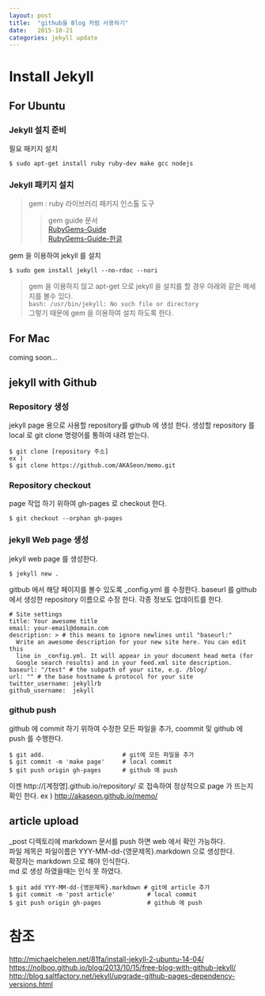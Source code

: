 ```yaml
---
layout: post
title:  "github을 Blog 처럼 사용하기"
date:   2015-10-21
categories: jekyll update
---
```

# Install Jekyll
## For Ubuntu
### Jekyll 설치 준비
필요 패키지 설치

```
$ sudo apt-get install ruby ruby-dev make gcc nodejs
```
### Jekyll 패키지 설치
> gem : ruby 라이브러리 패키지 인스톨 도구  
>> gem guide 문서  
>> [RubyGems-Guide][1]  
>> [RubyGems-Guide-한글][2]

gem 을 이용하여 jekyll 를 설치

```
$ sudo gem install jekyll --no-rdoc --nori
```

> gem 을 이용하지 않고 apt-get 으로 jekyll 을 설치를 할 경우 아래와 같은 메세지를 볼수 있다.  
> ```bash: /usr/bin/jekyll: No such file or directory```  
> 그렇기 때문에 gem 을 이용하여 설치 하도록 한다.

## For Mac
coming soon...

## jekyll with Github

### Repository 생성
jekyll page 용으로 사용할 repository를 github 에 생성 한다.
생성할 repository 를 local 로 git clone 명령어를 통하여 내려 받는다.

```
$ git clone [repository 주소]
ex )
$ git clone https://github.com/AKASeon/memo.git
```

### Repository checkout
page 작업 하기 위하여 gh-pages 로 checkout 한다.

```
$ git checkout --orphan gh-pages
```

### jekyll Web page 생성
jekyll web page 를 생성한다.

```
$ jekyll new .
```

gitbub 에서 해당 페이지를 볼수 있도록 \_config.yml 를 수정한다.
baseurl 를 github 에서 생성한 repository 이름으로 수정 한다.
각종 정보도 업데이트를 한다.
```
# Site settings
title: Your awesome title
email: your-email@domain.com
description: > # this means to ignore newlines until "baseurl:"
  Write an awesome description for your new site here. You can edit this
  line in _config.yml. It will appear in your document head meta (for
  Google search results) and in your feed.xml site description.
baseurl: "/test" # the subpath of your site, e.g. /blog/
url: "" # the base hostname & protocol for your site
twitter_username: jekyllrb
github_username:  jekyll
```

### github push
github 에 commit 하기 위하여 수정한 모든 파일을 추가, coommit 및 github 에 push 를 수행한다.  

```
$ git add.                      # git에 모든 파일을 추가
$ git commit -m 'make page'     # local commit
$ git push origin gh-pages      # github 에 push
```

이젠 http://[계정명].github.io/repository/ 로 접속하여 정상적으로 page 가 뜨는지 확인 한다.
ex ) http://akaseon.github.io/memo/

## article upload
\_post 디렉토리에 markdown 문서를 push 하면 web 에서 확인 가능하다.  
파일 제목은 파일이름은 YYY-MM-dd-{영문제목}.markdown 으로 생성한다.  
확장자는 markdown 으로 해야 인식한다.  
md 로 생성 하였을때는 인식 못 하였다.  

```
$ git add YYY-MM-dd-{영문제목}.markdown # git에 article 추가
$ git commit -m 'post article'         # local commit    
$ git push origin gh-pages             # github 에 push
```

# 참조
http://michaelchelen.net/81fa/install-jekyll-2-ubuntu-14-04/   
https://nolboo.github.io/blog/2013/10/15/free-blog-with-github-jekyll/   
http://blog.saltfactory.net/jekyll/upgrade-github-pages-dependency-versions.html

[1]: http://guides.rubygems.org/ "RubyGems-Guide"
[2]: http://ruby-korea.github.io/rubygems-guides/ "RubyGems-Guide-한글"
